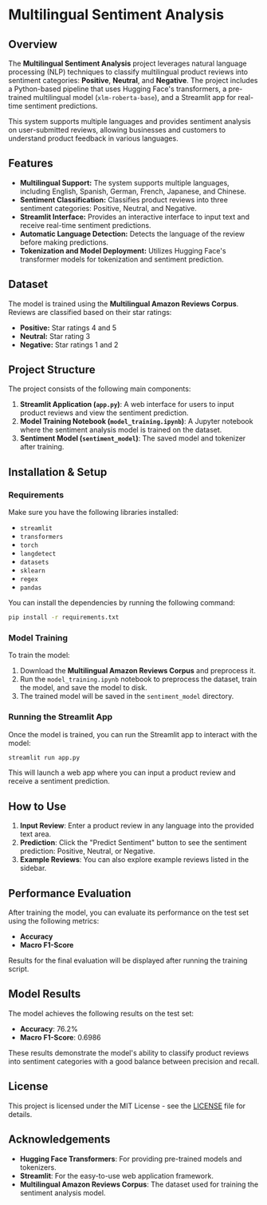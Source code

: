 # Multilingual Sentiment Analysis

## Overview
The **Multilingual Sentiment Analysis** project leverages natural language processing (NLP) techniques to classify multilingual product reviews into sentiment categories: **Positive**, **Neutral**, and **Negative**. The project includes a Python-based pipeline that uses Hugging Face's transformers, a pre-trained multilingual model (`xlm-roberta-base`), and a Streamlit app for real-time sentiment predictions.

This system supports multiple languages and provides sentiment analysis on user-submitted reviews, allowing businesses and customers to understand product feedback in various languages.

## Features
- **Multilingual Support:** The system supports multiple languages, including English, Spanish, German, French, Japanese, and Chinese.
- **Sentiment Classification:** Classifies product reviews into three sentiment categories: Positive, Neutral, and Negative.
- **Streamlit Interface:** Provides an interactive interface to input text and receive real-time sentiment predictions.
- **Automatic Language Detection:** Detects the language of the review before making predictions.
- **Tokenization and Model Deployment:** Utilizes Hugging Face's transformer models for tokenization and sentiment prediction.

## Dataset
The model is trained using the **Multilingual Amazon Reviews Corpus**. Reviews are classified based on their star ratings:
- **Positive:** Star ratings 4 and 5
- **Neutral:** Star rating 3
- **Negative:** Star ratings 1 and 2

## Project Structure
The project consists of the following main components:
1. **Streamlit Application (`app.py`)**: A web interface for users to input product reviews and view the sentiment prediction.
2. **Model Training Notebook (`model_training.ipynb`)**: A Jupyter notebook where the sentiment analysis model is trained on the dataset.
3. **Sentiment Model (`sentiment_model`)**: The saved model and tokenizer after training.

## Installation & Setup

### Requirements
Make sure you have the following libraries installed:
- `streamlit`
- `transformers`
- `torch`
- `langdetect`
- `datasets`
- `sklearn`
- `regex`
- `pandas`

You can install the dependencies by running the following command:
```bash
pip install -r requirements.txt
```

### Model Training
To train the model:
1. Download the **Multilingual Amazon Reviews Corpus** and preprocess it.
2. Run the `model_training.ipynb` notebook to preprocess the dataset, train the model, and save the model to disk.
3. The trained model will be saved in the `sentiment_model` directory.

### Running the Streamlit App
Once the model is trained, you can run the Streamlit app to interact with the model:
```bash
streamlit run app.py
```
This will launch a web app where you can input a product review and receive a sentiment prediction.

## How to Use
1. **Input Review**: Enter a product review in any language into the provided text area.
2. **Prediction**: Click the "Predict Sentiment" button to see the sentiment prediction: Positive, Neutral, or Negative.
3. **Example Reviews**: You can also explore example reviews listed in the sidebar.

## Performance Evaluation
After training the model, you can evaluate its performance on the test set using the following metrics:
- **Accuracy**
- **Macro F1-Score**

Results for the final evaluation will be displayed after running the training script.

## Model Results

The model achieves the following results on the test set:

- **Accuracy**: 76.2%
- **Macro F1-Score**: 0.6986

These results demonstrate the model's ability to classify product reviews into sentiment categories with a good balance between precision and recall.

## License
This project is licensed under the MIT License - see the [LICENSE](LICENSE) file for details.

## Acknowledgements
- **Hugging Face Transformers**: For providing pre-trained models and tokenizers.
- **Streamlit**: For the easy-to-use web application framework.
- **Multilingual Amazon Reviews Corpus**: The dataset used for training the sentiment analysis model.
